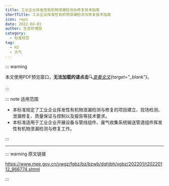 ```yaml
---
title: 工业企业挥发性有机物泄漏检测与修复技术指南
shortTitle: 工业企业挥发性有机物泄漏检测与修复技术指南
icon: repo
date: 2022-04-01
author: 生态环境部
category:
  - 标准规范
tag:
  - HJ
  - 大气
---
```


::: warning

本文使用PDF预览窗口<Badge text="基于Chromium内核" type="tip" />，**无法加载的请点击**:mag:*[查看全文](/static/pdf/P8/HJ/HJ-1230-2021.pdf){target="_blank"}*。

:::

::: note 适用范围

- 本标准规定了工业企业挥发性有机物泄漏检测与修复的项目建立、现场检测、泄漏修复、质量保证与控制以及报告等技术要求。
- 本标准适用于工业企业开展设备与管线组件、废气收集系统输送管道组件挥发性有机物泄漏检测与修复工作。

:::

<PDF url="/static/pdf/P8/HJ/HJ-1230-2021.pdf" :zoom=60 height="680px" />

---

::: warning 原文链接

<https://www.mee.gov.cn/ywgz/fgbz/bz/bzwb/dqhjbh/xgbz/202201/t20220112_966774.shtml>

:::